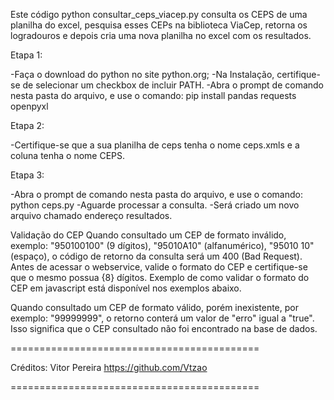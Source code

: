 Este código python consultar_ceps_viacep.py consulta os CEPS de uma planilha do excel, pesquisa esses CEPs na biblioteca ViaCep, retorna os logradouros e depois cria uma nova planilha no excel com os resultados.

Etapa 1:

-Faça o download do python no site python.org;
-Na Instalação, certifique-se de selecionar um checkbox de incluir PATH.
-Abra o prompt de comando nesta pasta do arquivo, e use o comando: pip install pandas requests openpyxl

Etapa 2:

-Certifique-se que a sua planilha de ceps tenha o nome ceps.xmls e a coluna tenha o nome CEPS.

Etapa 3:

-Abra o prompt de comando nesta pasta do arquivo, e use o comando: python ceps.py
-Aguarde processar a consulta.
-Será criado um novo arquivo chamado endereço resultados.

Validação do CEP
Quando consultado um CEP de formato inválido, exemplo: "950100100" (9 dígitos), "95010A10" (alfanumérico), "95010 10" (espaço), o código de retorno da consulta será um 400 (Bad Request). Antes de acessar o webservice, valide o formato do CEP e certifique-se que o mesmo possua {8} dígitos. Exemplo de como validar o formato do CEP em javascript está disponível nos exemplos abaixo.

Quando consultado um CEP de formato válido, porém inexistente, por exemplo: "99999999", o retorno conterá um valor de "erro" igual a "true". Isso significa que o CEP consultado não foi encontrado na base de dados.

===========================================

Créditos:
Vitor Pereira
https://github.com/Vtzao

===========================================
